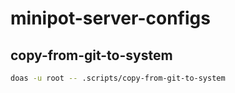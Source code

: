 # minipot-server-configs

## copy-from-git-to-system

```sh
doas -u root -- .scripts/copy-from-git-to-system
```
